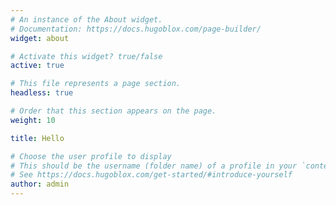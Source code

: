 ```yaml
---
# An instance of the About widget.
# Documentation: https://docs.hugoblox.com/page-builder/
widget: about

# Activate this widget? true/false
active: true

# This file represents a page section.
headless: true

# Order that this section appears on the page.
weight: 10

title: Hello

# Choose the user profile to display
# This should be the username (folder name) of a profile in your `content/authors/` folder.
# See https://docs.hugoblox.com/get-started/#introduce-yourself
author: admin
---
```


<!-- SEO 메타 태그 -->
<meta name="description" content="전북대학교 산업정보시스템공학과 황경재 학생 소개. 정보보안, 웹해킹 전문가로 성장하는 학생입니다.">
<meta name="keywords" content="황경재, 전북대, 자기소개, 정보보안, 웹해킹, 학생, 포트폴리오">

<style>
.wg-about .portrait-title h2,
.wg-about .portrait-title h3 {
  text-align: center !important;
}

.wg-about .portrait-title h2 {
  font-size: 1.2rem !important;
  color: #2c3e50 !important;
  margin-bottom: 0.5rem !important;
}

.wg-about .portrait-title h3 {
  font-size: 1rem !important;
  color: #7f8c8d !important;
  font-weight: normal !important;
}

.wg-about .network-icon {
  text-align: center !important;
}

.wg-about .network-icon .big-icon {
  margin: 0.3rem !important;
}
</style>